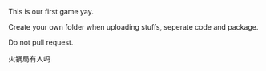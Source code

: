 This is our first game yay.

Create your own folder when uploading stuffs, seperate code and package.

Do not pull request.

火锅局有人吗
